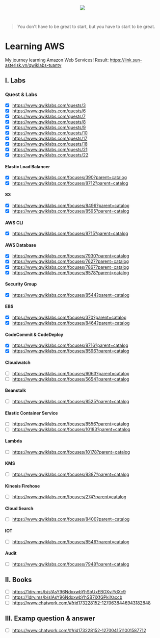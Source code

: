 <br/>
<p align="center">
  <img src="https://raw.githubusercontent.com/donnemartin/data-science-ipython-notebooks/master/images/aws.png">
</p>
<br/>

> You don't have to be great to start, but you have to start to be great.

# Learning AWS

My journey learning Amazon Web Services!
Result: https://link.sun-asterisk.vn/qwiklabs-tuantv


## I. Labs
### Quest & Labs

- [x] https://www.qwiklabs.com/quests/3
- [x] https://www.qwiklabs.com/quests/6
- [x] https://www.qwiklabs.com/quests/7
- [x] https://www.qwiklabs.com/quests/8
- [x] https://www.qwiklabs.com/quests/9
- [x] https://www.qwiklabs.com/quests/10
- [x] https://www.qwiklabs.com/quests/17
- [x] https://www.qwiklabs.com/quests/18
- [x] https://www.qwiklabs.com/quests/21
- [x] https://www.qwiklabs.com/quests/22

####  Elastic Load Balancer

- [x] https://www.qwiklabs.com/focuses/390?parent=catalog
- [x] https://www.qwiklabs.com/focuses/8712?parent=catalog

#### S3
- [x] https://www.qwiklabs.com/focuses/8496?parent=catalog
- [x] https://www.qwiklabs.com/focuses/8595?parent=catalog

#### AWS CLI
- [x] https://www.qwiklabs.com/focuses/8715?parent=catalog

#### AWS Database
- [x] https://www.qwiklabs.com/focuses/7930?parent=catalog
- [x] https://www.qwiklabs.com/focuses/7627?parent=catalog
- [x] https://www.qwiklabs.com/focuses/7867?parent=catalog
- [x] https://www.qwiklabs.com/focuses/8578?parent=catalog

#### Security Group
- [x] https://www.qwiklabs.com/focuses/8544?parent=catalog

#### EBS
- [x] https://www.qwiklabs.com/focuses/370?parent=catalog
- [x] https://www.qwiklabs.com/focuses/8464?parent=catalog

#### CodeCommit & CodeDeploy
- [x] https://www.qwiklabs.com/focuses/8716?parent=catalog
- [x] https://www.qwiklabs.com/focuses/8596?parent=catalog

#### Cloudwatch
- [ ] https://www.qwiklabs.com/focuses/6063?parent=catalog
- [ ] https://www.qwiklabs.com/focuses/5654?parent=catalog

#### Beanstalk
- [ ] https://www.qwiklabs.com/focuses/8525?parent=catalog

#### Elastic Container Service
- [ ] https://www.qwiklabs.com/focuses/8556?parent=catalog
- [ ] https://www.qwiklabs.com/focuses/10183?parent=catalog

#### Lambda
- [ ] https://www.qwiklabs.com/focuses/10178?parent=catalog

#### KMS
- [ ] https://www.qwiklabs.com/focuses/8387?parent=catalog

#### Kinesis Firehose
- [ ] https://www.qwiklabs.com/focuses/274?parent=catalog

#### Cloud Search
- [ ] https://www.qwiklabs.com/focuses/8400?parent=catalog

#### IOT
- [ ] https://www.qwiklabs.com/focuses/8546?parent=catalog

#### Audit
- [ ] https://www.qwiklabs.com/focuses/7948?parent=catalog

## II. Books
- [ ] https://1drv.ms/b/s!AsY96NdxxwbYhSbUxEBOXviYdXc9
- [ ] https://1drv.ms/b/s!AsY96NdxxwbYhSB7iXfGPkiXaccb
- [ ] https://www.chatwork.com/#!rid173228152-1270638446943182848

## III. Examp question & answer
- [ ] https://www.chatwork.com/#!rid173228152-1270041511001587712
